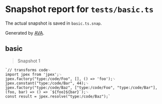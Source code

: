 # Snapshot report for `tests/basic.ts`

The actual snapshot is saved in `basic.ts.snap`.

Generated by [AVA](https://avajs.dev).

## basic

> Snapshot 1

    `// transforms code␊
    import jpex from 'jpex';␊
    jpex.factory("type:/code/Foo", [], () => 'foo');␊
    jpex.constant("type:/code/Bar", 44);␊
    jpex.factory("type:/code/Baz", ["type:/code/Foo", "type:/code/Bar"], (foo, bar) => () => `${foo}${bar}`);␊
    const result = jpex.resolve("type:/code/Baz");`
